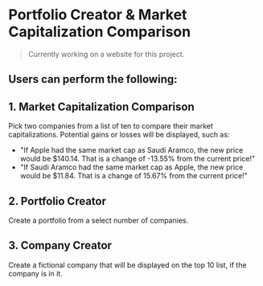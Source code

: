 # Portfolio Creator & Market Capitalization Comparison
> Currently working on a website for this project. 

## Users can perform the following:
## 1. Market Capitalization Comparison
  Pick two companies from a list of ten to compare their market capitalizations. Potential gains or losses will be displayed, such as: 
  - "If Apple had the same market cap as Saudi Aramco, the new price would be $140.14. That is a change of -13.55% from the current price!"
  - "If Saudi Aramco had the same market cap as Apple, the new price would be $11.84. That is a change of 15.67% from the current price!"
## 2. Portfolio Creator
  Create a portfolio from a select number of companies.
## 3. Company Creator
  Create a fictional company that will be displayed on the top 10 list, if the company is in it.
